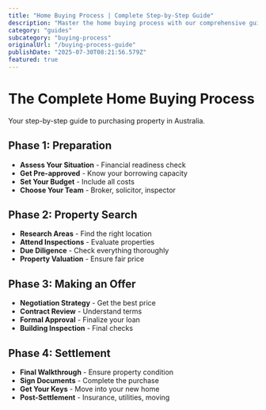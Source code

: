 ```yaml
---
title: "Home Buying Process | Complete Step-by-Step Guide"
description: "Master the home buying process with our comprehensive guide. From research to settlement, everything you need to know."
category: "guides"
subcategory: "buying-process"
originalUrl: "/buying-process-guide"
publishDate: "2025-07-30T08:21:56.579Z"
featured: true
---
```


# The Complete Home Buying Process

Your step-by-step guide to purchasing property in Australia.

## Phase 1: Preparation
- **Assess Your Situation** - Financial readiness check
- **Get Pre-approved** - Know your borrowing capacity  
- **Set Your Budget** - Include all costs
- **Choose Your Team** - Broker, solicitor, inspector

## Phase 2: Property Search
- **Research Areas** - Find the right location
- **Attend Inspections** - Evaluate properties
- **Due Diligence** - Check everything thoroughly
- **Property Valuation** - Ensure fair price

## Phase 3: Making an Offer
- **Negotiation Strategy** - Get the best price
- **Contract Review** - Understand terms
- **Formal Approval** - Finalize your loan
- **Building Inspection** - Final checks

## Phase 4: Settlement
- **Final Walkthrough** - Ensure property condition
- **Sign Documents** - Complete the purchase
- **Get Your Keys** - Move into your new home
- **Post-Settlement** - Insurance, utilities, moving

